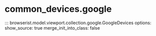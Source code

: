 # common_devices.google

::: browserist.model.viewport.collection.google.GoogleDevices
    options:
      show_source: true
      merge_init_into_class: false
